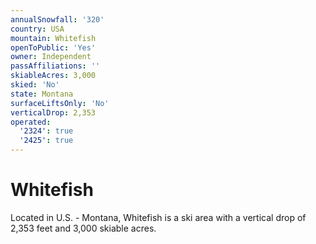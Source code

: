 ```yaml
---
annualSnowfall: '320'
country: USA
mountain: Whitefish
openToPublic: 'Yes'
owner: Independent
passAffiliations: ''
skiableAcres: 3,000
skied: 'No'
state: Montana
surfaceLiftsOnly: 'No'
verticalDrop: 2,353
operated:
  '2324': true
  '2425': true
---
```



# Whitefish

Located in U.S. - Montana, Whitefish is a ski area with a vertical drop of 2,353 feet and 3,000 skiable acres.
